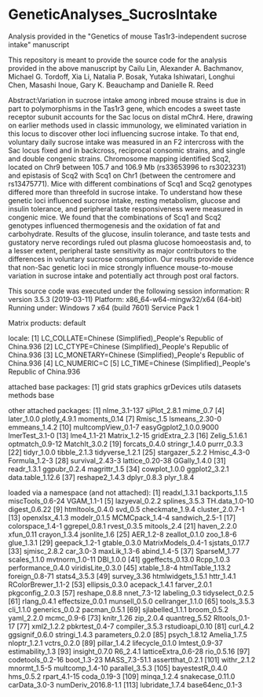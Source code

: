 # GeneticAnalyses_SucrosIntake
Analysis provided in the "Genetics of mouse Tas1r3-independent sucrose intake" manuscript

This repository is meant to provide the source code for the analysis provided in the above manuscript by Cailu Lin, Alexander A. Bachmanov, Michael G. Tordoff, Xia Li, Natalia P. Bosak, Yutaka Ishiwatari, Longhui Chen, Masashi Inoue, Gary K. Beauchamp and Danielle R. Reed

Abstract:Variation in sucrose intake among inbred mouse strains is due in part to polymorphisms in the Tas1r3 gene, which encodes a sweet taste receptor subunit accounts for the Sac locus on distal mChr4. Here, drawing on earlier methods used in classic immunology, we eliminated variation in this locus to discover other loci influencing sucrose intake. To that end, voluntary daily sucrose intake was measured in an F2 intercross with the Sac locus fixed and in backcross, reciprocal consomic strains, and single and double congenic strains. Chromosome mapping identified Scq2, located on Chr9 between 105.7 and 106.9 Mb (rs33653996 to rs3023231) and epistasis of Scq2 with Scq1 on Chr1 (between the centromere and rs13475771). Mice with different combinations of Scq1 and Scq2 genotypes differed more than threefold in sucrose intake. To understand how these genetic loci influenced sucrose intake, resting metabolism, glucose and insulin tolerance, and peripheral taste responsiveness were measured in congenic mice. We found that the combinations of Scq1 and Scq2 genotypes influenced thermogenesis and the oxidation of fat and carbohydrate. Results of the glucose, insulin tolerance, and taste tests and gustatory nerve recordings ruled out plasma glucose homoeostasis and, to a lesser extent, peripheral taste sensitivity as major contributors to the differences in voluntary sucrose consumption. Our results provide evidence that non-Sac genetic loci in mice strongly influence mouse-to-mouse variation in sucrose intake and potentially act through post oral factors.

This source code was executed under the following session information: R version 3.5.3 (2019-03-11) Platform: x86_64-w64-mingw32/x64 (64-bit) Running under: Windows 7 x64 (build 7601) Service Pack 1

Matrix products: default

locale: [1] LC_COLLATE=Chinese (Simplified)_People's Republic of China.936 [2] LC_CTYPE=Chinese (Simplified)_People's Republic of China.936
[3] LC_MONETARY=Chinese (Simplified)_People's Republic of China.936 [4] LC_NUMERIC=C
[5] LC_TIME=Chinese (Simplified)_People's Republic of China.936

attached base packages: [1] grid stats graphics grDevices utils datasets methods base

other attached packages: [1] nlme_3.1-137 sjPlot_2.8.1 mime_0.7
[4] later_1.0.0 plotly_4.9.1 moments_0.14
[7] Rmisc_1.5 lsmeans_2.30-0 emmeans_1.4.2
[10] multcompView_0.1-7 easyGgplot2_1.0.0.9000 lmerTest_3.1-0
[13] lme4_1.1-21 Matrix_1.2-15 gridExtra_2.3
[16] Zelig_5.1.6.1 optmatch_0.9-12 MatchIt_3.0.2
[19] forcats_0.4.0 stringr_1.4.0 purrr_0.3.3
[22] tidyr_1.0.0 tibble_2.1.3 tidyverse_1.2.1
[25] stargazer_5.2.2 Hmisc_4.3-0 Formula_1.2-3
[28] survival_2.43-3 lattice_0.20-38 GGally_1.4.0
[31] readr_1.3.1 ggpubr_0.2.4 magrittr_1.5
[34] cowplot_1.0.0 ggplot2_3.2.1 data.table_1.12.6
[37] reshape2_1.4.3 dplyr_0.8.3 plyr_1.8.4

loaded via a namespace (and not attached): [1] readxl_1.3.1 backports_1.1.5 miscTools_0.6-24 VGAM_1.1-1
[5] lazyeval_0.2.2 splines_3.5.3 TH.data_1.0-10 digest_0.6.22
[9] htmltools_0.4.0 svd_0.5 checkmate_1.9.4 cluster_2.0.7-1
[13] openxlsx_4.1.3 modelr_0.1.5 MCMCpack_1.4-4 sandwich_2.5-1
[17] colorspace_1.4-1 ggrepel_0.8.1 rvest_0.3.5 mitools_2.4
[21] haven_2.2.0 xfun_0.11 crayon_1.3.4 jsonlite_1.6
[25] AER_1.2-8 zeallot_0.1.0 zoo_1.8-6 glue_1.3.1
[29] geepack_1.2-1 gtable_0.3.0 MatrixModels_0.4-1 sjstats_0.17.7
[33] sjmisc_2.8.2 car_3.0-3 maxLik_1.3-6 abind_1.4-5
[37] SparseM_1.77 scales_1.1.0 mvtnorm_1.0-11 DBI_1.0.0
[41] ggeffects_0.13.0 Rcpp_1.0.3 performance_0.4.0 viridisLite_0.3.0
[45] xtable_1.8-4 htmlTable_1.13.2 foreign_0.8-71 stats4_3.5.3
[49] survey_3.36 htmlwidgets_1.5.1 httr_1.4.1 RColorBrewer_1.1-2 [53] ellipsis_0.3.0 acepack_1.4.1 farver_2.0.1 pkgconfig_2.0.3
[57] reshape_0.8.8 nnet_7.3-12 labeling_0.3 tidyselect_0.2.5
[61] rlang_0.4.1 effectsize_0.0.1 munsell_0.5.0 cellranger_1.1.0
[65] tools_3.5.3 cli_1.1.0 generics_0.0.2 pacman_0.5.1
[69] sjlabelled_1.1.1 broom_0.5.2 yaml_2.2.0 mcmc_0.9-6
[73] knitr_1.26 zip_2.0.4 quantreg_5.52 RItools_0.1-17
[77] xml2_1.2.2 pbkrtest_0.4-7 compiler_3.5.3 rstudioapi_0.10
[81] curl_4.2 ggsignif_0.6.0 stringi_1.4.3 parameters_0.2.0
[85] psych_1.8.12 Amelia_1.7.5 nloptr_1.2.1 vctrs_0.2.0
[89] pillar_1.4.2 lifecycle_0.1.0 lmtest_0.9-37 estimability_1.3
[93] insight_0.7.0 R6_2.4.1 latticeExtra_0.6-28 rio_0.5.16
[97] codetools_0.2-16 boot_1.3-23 MASS_7.3-51.1 assertthat_0.2.1
[101] withr_2.1.2 mnormt_1.5-5 multcomp_1.4-10 parallel_3.5.3
[105] bayestestR_0.4.0 hms_0.5.2 rpart_4.1-15 coda_0.19-3
[109] minqa_1.2.4 snakecase_0.11.0 carData_3.0-3 numDeriv_2016.8-1.1 [113] lubridate_1.7.4 base64enc_0.1-3
